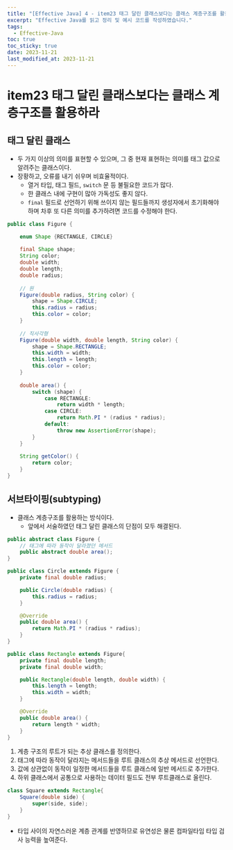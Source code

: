 ```yaml
---
title: "[Effective Java] 4 - item23 태그 달린 클래스보다는 클래스 계층구조를 활용하라."
excerpt: "Effective Java를 읽고 정리 및 예시 코드를 작성하였습니다."
tags:
  - Effective-Java
toc: true
toc_sticky: true
date: 2023-11-21
last_modified_at: 2023-11-21
---
```


# item23 태그 달린 클래스보다는 클래스 계층구조를 활용하라

## 태그 달린 클래스

- 두 가지 이상의 의미를 표현할 수 있으며, 그 중 현재 표현하는 의미를 태그 값으로 알려주는 클래스이다. 
- 장황하고, 오류를 내기 쉬우며 비효율적이다.
	- 열거 타입, 태그 필드, `switch` 문 등 불필요한 코드가 많다.
	- 한 클래스 내에 구현이 많아 가독성도 좋지 않다.
	- `final` 필드로 선언하기 위해 쓰이지 않는 필드들까지 생성자에서 초기화해야 하며 차후 또 다른 의미를 추가하려면 코드를 수정해야 한다.

```java
public class Figure {

    enum Shape {RECTANGLE, CIRCLE}
    
    final Shape shape;
    String color;
    double width;
    double length;
    double radius;
    
    // 원
    Figure(double radius, String color) { 
        shape = Shape.CIRCLE;
        this.radius = radius;
        this.color = color;
    }
    
    // 직사각형
    Figure(double width, double length, String color) {
        shape = Shape.RECTANGLE;
        this.width = width;
        this.length = length;
        this.color = color;
    }
    
    double area() {
        switch (shape) {
            case RECTANGLE:
                return width * length;
            case CIRCLE:
                return Math.PI * (radius * radius);
            default:
                throw new AssertionError(shape);
        }
    }
    
    String getColor() {
        return color;
    }
}
```


## 서브타이핑(subtyping)

- 클래스 계층구조를 활용하는 방식이다.
	- 앞에서 서술하였던 태그 달린 클래스의 단점이 모두 해결된다.

```java
public abstract class Figure {
	// 태그에 따라 동작이 달라졌던 메서드
    public abstract double area();
}

public class Circle extends Figure {
    private final double radius;

    public Circle(double radius) {
        this.radius = radius;
    }

    @Override
    public double area() {
        return Math.PI * (radius * radius);
    }
}

public class Rectangle extends Figure{
    private final double length;
    private final double width;

    public Rectangle(double length, double width) {
        this.length = length;
        this.width = width;
    }

    @Override
    public double area() {
        return length * width;
    }
}
```

1. 계층 구조의 루트가 되는 추상 클래스를 정의한다.
2. 태그에 따라 동작이 달라지는 메서드들을 루트 클래스의 추상 메서드로 선언한다.
3. 값에 상관없이 동작이 일정한 메서드들을 루트 클래스에 일반 메서드로 추가한다.
4. 하위 클래스에서 공통으로 사용하는 데이터 필드도 전부 루트클래스로 올린다.

```java
class Square extends Rectangle{
    Square(double side) {
        super(side, side);
    }
}
```

- 타입 사이의 자연스러운 계층 관계를 반영하므로 유연성은 물론 컴파일타임 타입 검사 능력을 높여준다.